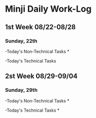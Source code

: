# Minji Daily Work-Log


## 1st Week 08/22-08/28
### Sunday, 22th
-Today's Non-Technical Tasks
* 

-Today's Technical Tasks


## 2st Week 08/29-09/04
### Sunday, 29th
-Today's Non-Technical Tasks
* 

-Today's Technical Tasks
* 
